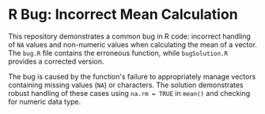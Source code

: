 # R Bug: Incorrect Mean Calculation

This repository demonstrates a common bug in R code: incorrect handling of `NA` values and non-numeric values when calculating the mean of a vector. The `bug.R` file contains the erroneous function, while `bugSolution.R` provides a corrected version.

The bug is caused by the function's failure to appropriately manage vectors containing missing values (`NA`) or characters.  The solution demonstrates robust handling of these cases using `na.rm = TRUE` in `mean()` and checking for numeric data type.